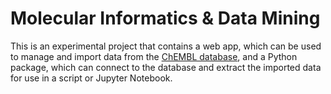 # Molecular Informatics & Data Mining

This is an experimental project that contains a web app, which can be used to manage and import data from the [ChEMBL 
database](https://www.ebi.ac.uk/chembl/), and a Python package, which can connect to the database and extract the imported 
data for use in a script or Jupyter Notebook.
